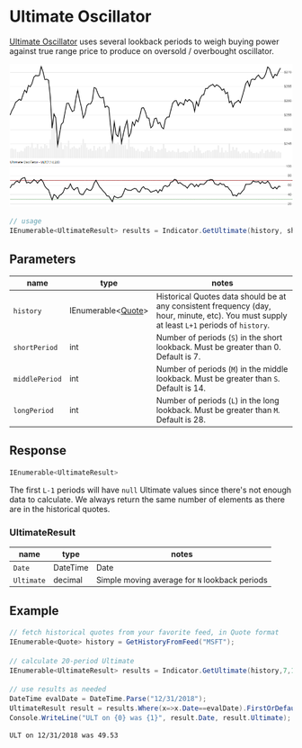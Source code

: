 ﻿# Ultimate Oscillator

[Ultimate Oscillator](https://en.wikipedia.org/wiki/Ultimate_oscillator) uses several lookback periods to weigh buying power against true range price to produce on oversold / overbought oscillator.

![image](chart.png)

```csharp
// usage
IEnumerable<UltimateResult> results = Indicator.GetUltimate(history, shortPeriod, middlePeriod, longPeriod);  
```

## Parameters

| name | type | notes
| -- |-- |--
| `history` | IEnumerable\<[Quote](../../docs/GUIDE.md#quote)\> | Historical Quotes data should be at any consistent frequency (day, hour, minute, etc).  You must supply at least `L+1` periods of `history`.
| `shortPeriod` | int | Number of periods (`S`) in the short lookback.  Must be greater than 0.  Default is 7.
| `middlePeriod` | int | Number of periods (`M`) in the middle lookback.  Must be greater than `S`.  Default is 14.
| `longPeriod` | int | Number of periods (`L`) in the long lookback.  Must be greater than `M`.  Default is 28.

## Response

```csharp
IEnumerable<UltimateResult>
```

The first `L-1` periods will have `null` Ultimate values since there's not enough data to calculate.  We always return the same number of elements as there are in the historical quotes.

### UltimateResult

| name | type | notes
| -- |-- |--
| `Date` | DateTime | Date
| `Ultimate` | decimal | Simple moving average for `N` lookback periods

## Example

```csharp
// fetch historical quotes from your favorite feed, in Quote format
IEnumerable<Quote> history = GetHistoryFromFeed("MSFT");

// calculate 20-period Ultimate
IEnumerable<UltimateResult> results = Indicator.GetUltimate(history,7,14,28);

// use results as needed
DateTime evalDate = DateTime.Parse("12/31/2018");
UltimateResult result = results.Where(x=>x.Date==evalDate).FirstOrDefault();
Console.WriteLine("ULT on {0} was {1}", result.Date, result.Ultimate);
```

```bash
ULT on 12/31/2018 was 49.53
```

